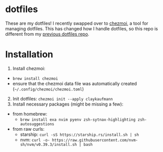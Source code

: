 # dotfiles
These are my dotfiles! I recently swapped over to [chezmoi](https://www.chezmoi.io/), a tool for managing dotfiles. This has changed how I handle dotfiles, so this repo is different from my [previous dotfiles repo](https://github.com/claykaufmann/dotfiles-pre-chezmoi).

# Installation
1. Install chezmoi:
  - `brew install chezmoi`
  - ensure that the chezmoi data file was automatically created (`~/.config/chezmoi/chezmoi.toml`)
2. Init dotfiles: `chezmoi init --apply claykaufmann`
3. Install necessary packages (might be missing a few):
  - from homebrew:
    - `brew install exa nvim pyenv zsh-sytnax-highlighting zsh-autosuggestions`
  - from raw curls:
    - starship: `curl -sS https://starship.rs/install.sh | sh`
    - nvm: `curl -o- https://raw.githubusercontent.com/nvm-sh/nvm/v0.39.3/install.sh | bash`
